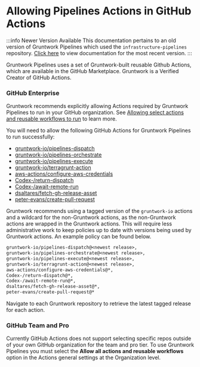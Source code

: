 # Allowing Pipelines Actions in GitHub Actions

:::info Newer Version Available
This documentation pertains to an old version of Gruntwork Pipelines which used the `infrastructure-pipelines` repository. [Click here](../../pipelines/overview/) to view documentation for the most recent version.
:::

Gruntwork Pipelines uses a set of Gruntwork-built reusable Github Actions, which are available in the GitHub Marketplace. Gruntwork is a Verified Creator of GitHub Actions.

### GitHub Enterprise

Gruntwork recommends explicitly allowing Actions required by Gruntwork Pipelines to run in your GitHub organization. See [Allowing select actions and reusable workflows to run](https://docs.github.com/en/enterprise-cloud@latest/admin/policies/enforcing-policies-for-your-enterprise/enforcing-policies-for-github-actions-in-your-enterprise#allowing-select-actions-and-reusable-workflows-to-run) to learn more.

You will need to allow the following GitHub Actions for Gruntwork Pipelines to run successfully:
- [gruntwork-io/pipelines-dispatch](https://github.com/gruntwork-io/pipelines-dispatch)
- [gruntwork-io/pipelines-orchestrate](https://github.com/gruntwork-io/pipelines-orchestrate)
- [gruntwork-io/pipelines-execute](https://github.com/gruntwork-io/pipelines-execute)
- [gruntwork-io/terragrunt-action](https://github.com/gruntwork-io/terragrunt-action)
- [aws-actions/configure-aws-credentials](https://github.com/aws-actions/configure-aws-credentials)
- [Codex-/return-dispatch](https://github.com/Codex-/return-dispatch)
- [Codex-/await-remote-run](https://github.com/Codex-/await-remote-run)
- [dsaltares/fetch-gh-release-asset](https://github.com/dsaltares/fetch-gh-release-asset)
- [peter-evans/create-pull-request](https://github.com/peter-evans/create-pull-request)

Gruntwork recommends using a tagged version of the `gruntwork-io` actions and a wildcard for the non-Gruntwork actions, as the non-Gruntwork actions are wrapped in the Gruntwork actions. This will require less administrative work to keep policies up to date with versions being used by Gruntwork actions. An example policy can be found below.

```txt
gruntwork-io/pipelines-dispatch@<newest release>,
gruntwork-io/pipelines-orchestrate@<newest release>,
gruntwork-io/pipelines-execute@<newest release>,
gruntwork-io/terragrunt-action@<newest release>,
aws-actions/configure-aws-credentials@*,
Codex-/return-dispatch@*,
Codex-/await-remote-run@*,
dsaltares/fetch-gh-release-asset@*,
peter-evans/create-pull-request@*
```

Navigate to each Gruntwork repository to retrieve the latest tagged release for each action.

### GitHub Team and Pro

Currently GitHub Actions does not support selecting specific repos outside of your own GitHub organization for the team and pro tier. To use Gruntwork Pipelines you must select the **Allow all actions and reusable workflows** option in the Actions general settings at the Organization level.



<!-- ##DOCS-SOURCER-START
{
  "sourcePlugin": "local-copier",
  "hash": "3aabe632e15cbdf89976e5fc6fd4a30a"
}
##DOCS-SOURCER-END -->
